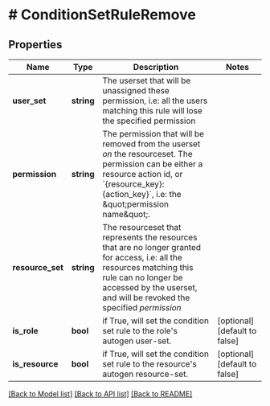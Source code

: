 # # ConditionSetRuleRemove

## Properties

Name | Type | Description | Notes
------------ | ------------- | ------------- | -------------
**user_set** | **string** | The userset that will be unassigned these permission, i.e: all the users matching this rule will lose the specified permission |
**permission** | **string** | The permission that will be removed from the userset *on* the resourceset. The permission can be either a resource action id, or &#x60;{resource_key}:{action_key}&#x60;, i.e: the \&quot;permission name\&quot;. |
**resource_set** | **string** | The resourceset that represents the resources that are no longer granted for access, i.e: all the resources matching this rule can no longer be accessed by the userset, and will be revoked the specified *permission* |
**is_role** | **bool** | if True, will set the condition set rule to the role&#39;s autogen user-set. | [optional] [default to false]
**is_resource** | **bool** | if True, will set the condition set rule to the resource&#39;s autogen resource-set. | [optional] [default to false]

[[Back to Model list]](../../README.md#models) [[Back to API list]](../../README.md#endpoints) [[Back to README]](../../README.md)
